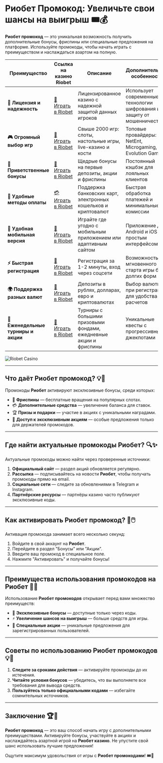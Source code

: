 # Риобет Промокод: Увеличьте свои шансы на выигрыш 🎟️💰

**Риобет промокод** — это уникальная возможность получить дополнительные бонусы, фриспины или специальные предложения на платформе. Используйте промокоды, чтобы начать играть с преимуществом и наслаждаться азартом на полную.

| **Преимущество**                      | **Ссылка на казино Riobet**                | **Описание**                                       | **Дополнительные особенности**                     |
|----------------------------------------|--------------------------------------------|--------------------------------------------------|--------------------------------------------------|
| **🎰 Лицензия и надежность**           | [💎 Играть в Riobet](https://brandplay.link/7xBLTPyj) | Лицензированное казино с надежной защитой данных игроков | Использует современные технологии шифрования и защиту от мошенничества |
| **🎮 Огромный выбор игр**              | [🎉 Играть в Riobet](https://brandplay.link/7xBLTPyj) | Свыше 2000 игр: слоты, настольные игры, live-казино и кости | Топовые провайдеры: NetEnt, Microgaming, Evolution Gaming |
| **🎁 Приветственные бонусы**          | [🎯 Играть в Riobet](https://brandplay.link/7xBLTPyj) | Щедрые бонусы на первые депозиты, акции и фриспины | Постоянный кэшбэк для лояльных клиентов |
| **💸 Удобные методы оплаты**           | [💳 Играть в Riobet](https://brandplay.link/7xBLTPyj) | Поддержка банковских карт, электронных кошельков и криптовалют | Быстрая обработка платежей и минимальные комиссии |
| **📱 Удобная мобильная версия**        | [🚀 Играть в Riobet](https://brandplay.link/7xBLTPyj) | Играйте где угодно с мобильным приложением или адаптивным сайтом | Приложение для Android и iOS с простым интерфейсом |
| **⚡ Быстрая регистрация**             | [🔑 Играть в Riobet](https://brandplay.link/7xBLTPyj) | Регистрация за 1-2 минуты, вход через соцсети | Возможность мгновенного старта игры без долгих форм |
| **🌍 Поддержка разных валют**          | [💸 Играть в Riobet](https://brandplay.link/7xBLTPyj) | Депозиты в рублях, долларах, евро и криптовалютах | Выбор валюты при регистрации для удобства расчетов |
| **🏅 Еженедельные турниры и акции**    | [🎲 Играть в Riobet](https://brandplay.link/7xBLTPyj) | Турниры с большими призовыми фондами, ежедневные акции и фриспины | Уникальные квесты с прогрессивными джекпотами |

![Riobet Casino](https://www.bragazeta.ru/wp-content/uploads/2023/06/riobet1.webp)

---

## Что даёт Риобет промокод? 💡🎰

Промокоды **Риобет** активируют эксклюзивные бонусы, среди которых:

- 🎁 **Фриспины** — бесплатные вращения на популярных слотах.
- 💳 **Дополнительные средства** — увеличение баланса для ставок.
- 🏆 **Призы и подарки** — участие в акциях с уникальными наградами.
- 🌟 **Доступ к эксклюзивным акциям** — особые предложения только для держателей промокодов.

---

## Где найти актуальные промокоды Риобет? 🔍✨

Актуальные промокоды можно найти через проверенные источники:

1. **Официальный сайт** — раздел акций обновляется регулярно.
2. **Рассылка** — подписывайтесь на новости **Риобет**, чтобы получать промокоды прямо на email.
3. **Социальные сети** — следите за обновлениями в Telegram и Instagram.
4. **Партнёрские ресурсы** — партнёры казино часто публикуют эксклюзивные коды.

---

## Как активировать Риобет промокод? 🚀🖱️

Активация промокода занимает всего несколько секунд:

1. Войдите в свой аккаунт на **Риобет**.
2. Перейдите в раздел "Бонусы" или "Акции".
3. Введите ваш промокод в специальное поле.
4. Нажмите "Активировать" и получайте бонусы!

---

## Преимущества использования промокодов на Риобет 🌟🎲

Использование **Риобет промокодов** открывает перед вами множество преимуществ:

- 🔐 **Эксклюзивные бонусы** — доступные только через коды.
- ⚡ **Увеличение шансов на выигрыш** — больше средств для игры.
- 🎁 **Специальные акции** — уникальные предложения для зарегистрированных пользователей.

---

## Советы по использованию Риобет промокодов 💡🎯

1. **Следите за сроками действия** — активируйте промокоды до их истечения.
2. **Читайте условия бонусов** — убедитесь, что вы выполняете все требования для вывода средств.
3. **Пользуйтесь только официальными кодами** — избегайте сомнительных источников.

---

## Заключение 🏆🎉

**Риобет промокод** — это ваш способ начать игру с дополнительными преимуществами. Активируйте бонусы, участвуйте в акциях и наслаждайтесь азартной игрой на **Риобет казино**. Не упустите свой шанс использовать лучшие предложения!

Ощутите максимум удовольствия от игры с **Риобет промокодами**! 🎟️🌟
